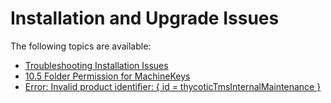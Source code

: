 [title]: # (Installation and Upgrade Issues)
[tags]: # (help, overview)
[priority]: # (1)
# Installation and Upgrade Issues

The following topics are available:

* [Troubleshooting Installation Issues](ts-install.md)
* [10.5 Folder Permission for MachineKeys](10-5-machinekeys.md)
* [Error: Invalid product identifier: { id = thycoticTmsInternalMaintenance }](invalid-product-identifier.md)

